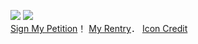 ![](https://files.catbox.moe/nwhcuo.webp)  ![](https://komarev.com/ghpvc/?username=dogism&color=900D06)
<br>
[Sign My Petition](https://tys.atabook.org)！ [My Rentry](https://rentry.co/tys)． [Icon Credit](https://www.tumblr.com/devilsp3rm/759187163533492225/)
